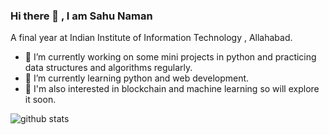 ### Hi there 👋 , I am Sahu Naman

A final year at Indian Institute of Information Technology , Allahabad. 
- 🔭 I’m currently working on some mini projects in python and practicing data structures and algorithms regularly.
- 🌱 I’m currently learning python and web development.
- :star_struck: I'm also interested in blockchain and machine learning so will explore it soon.


<img src="https://github-readme-stats.vercel.app/api/?username=Naman7709&show_icons=true&theme=gotham&count_private=true" alt="github stats"/>

<!--
**Naman7709/Naman7709** is a ✨ _special_ ✨ repository because its `README.md` (this file) appears on your GitHub profile.

Here are some ideas to get you started:

- 🔭 I’m currently working on ...
- 🌱 I’m currently learning ...
- 👯 I’m looking to collaborate on ...
- 🤔 I’m looking for help with ...
- 💬 Ask me about ...
- 📫 How to reach me: ...
- 😄 Pronouns: ...
- ⚡ Fun fact: ...
-->
